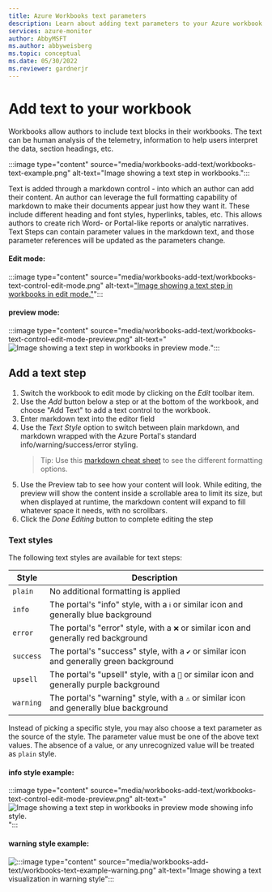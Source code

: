 ```yaml
---
title: Azure Workbooks text parameters
description: Learn about adding text parameters to your Azure workbook.
services: azure-monitor
author: AbbyMSFT
ms.author: abbyweisberg
ms.topic: conceptual
ms.date: 05/30/2022
ms.reviewer: gardnerjr
---
```


# Add text to your workbook 

Workbooks allow authors to include text blocks in their workbooks. The text can be human analysis of the telemetry, information to help users interpret the data, section headings, etc. 

:::image type="content" source="media/workbooks-add-text/workbooks-text-example.png" alt-text="Image showing a text step in workbooks.":::

Text is added through a markdown control - into which an author can add their content. An author can leverage the full formatting capability of markdown to make their documents appear just how they want it. These include different heading and font styles, hyperlinks, tables, etc. This allows authors to create rich Word- or Portal-like reports or analytic narratives.  Text Steps can contain parameter values in the markdown text, and those parameter references will be updated as the parameters change.

#### Edit mode:
:::image type="content" source="media/workbooks-add-text/workbooks-text-control-edit-mode.png" alt-text=["Image showing a text step in workbooks in edit mode."](../Images/TextControlInEditMode.png)":::

#### preview mode:
:::image type="content" source="media/workbooks-add-text/workbooks-text-control-edit-mode-preview.png" alt-text="![Image showing a text step in workbooks in preview mode.](../Images/TextControlInEditModePreview.png)":::

## Add a text step
1. Switch the workbook to edit mode by clicking on the _Edit_ toolbar item.
2. Use the _Add_ button below a step or at the bottom of the workbook, and choose "Add Text" to add a text control to the workbook. 
3. Enter markdown text into the editor field
4. Use the _Text Style_ option to switch between plain markdown, and markdown wrapped with the Azure Portal's standard info/warning/success/error styling.
   > Tip: Use this [markdown cheat sheet](https://github.com/adam-p/markdown-here/wiki/Markdown-Cheatsheet) to see the different formatting options.
5. Use the Preview tab to see how your content will look. While editing, the preview will show the content inside a scrollable area to limit its size, but when displayed at runtime, the markdown content will expand to fill whatever space it needs, with no scrollbars.
6. Click the _Done Editing_ button to complete editing the step

### Text styles
The following text styles are available for text steps:

| Style     | Description                                                                             |
| --------- | --------------------------------------------------------------------------------------- |
| `plain`   | No additional formatting is applied                                                     |
| `info`    | The portal's "info" style, with a `ℹ` or similar icon and generally blue background     |
| `error`   | The portal's "error" style, with a `❌` or similar icon and generally red background     |
| `success` | The portal's "success" style, with a `✔` or similar icon and generally green background |
| `upsell`  | The portal's "upsell" style, with a `🚀` or similar icon and generally purple background  |
| `warning` | The portal's "warning" style, with a `⚠` or similar icon and generally blue background  |


Instead of picking a specific style, you may also choose a text parameter as the source of the style. The parameter value must be one of the above text values. The absence of a value, or any unrecognized value will be treated as `plain` style.

#### info style example:
:::image type="content" source="media/workbooks-add-text/workbooks-text-control-edit-mode-preview.png" alt-text="![Image showing a text step in workbooks in preview mode showing info style.](../Images/TextControlInEditModePreview.png)":::

#### warning style example:
![:::image type="content" source="media/workbooks-add-text/workbooks-text-example-warning.png" alt-text="Image showing a text visualization in warning style":::](../Images/TextExampleWarning.png)
